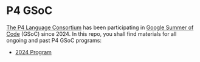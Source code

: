 # P4 GSoC 

[The P4 Language Consortium](https://p4.org/) has been participating in [Google Summer of Code](https://summerofcode.withgoogle.com/) (GSoC) since 2024. In this repo, you shall find materials for all ongoing and past P4 GSoC programs:

- [2024 Program](2024/README.md)

